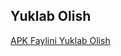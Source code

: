 ## Yuklab Olish
[APK Faylini Yuklab Olish](https://github.com/QuvonchbekGafurov/Weather-jetpack-compose/blob/main/app-debug.apk)
